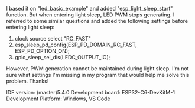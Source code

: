 I based it on "led_basic_example" and added "esp_light_sleep_start" function. But when entering light sleep, LED PWM stops generating.
I referred to some similar questions and added the following settings before entering light sleep:

1. clock source select "RC_FAST"
2. esp_sleep_pd_config(ESP_PD_DOMAIN_RC_FAST, ESP_PD_OPTION_ON);
3. gpio_sleep_sel_dis(LEDC_OUTPUT_IO);

However, PWM generation cannot be maintained during light sleep.
I'm not sure what settings I'm missing in my program that would help me solve this problem.
Thanks!

IDF version: (master)5.4.0
Development board: ESP32-C6-DevKitM-1
Development Platform: Windows, VS Code
